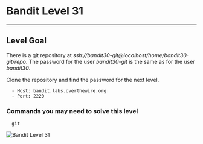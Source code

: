 # Bandit Level 31

---

## Level Goal

There is a git repository at *ssh://bandit30-git@localhost/home/bandit30-git/repo*. The password for the user *bandit30-git* is the same as for the user *bandit30*.

Clone the repository and find the password for the next level.

``` {.sh}
  - Host: bandit.labs.overthewire.org
  - Port: 2220
```

### Commands you may need to solve this level

``` {.sh}
  git
```

![Bandit Level 31](https://cdn.bulutbilisimciler.com/public/images/bandit/Bandit31.png)

